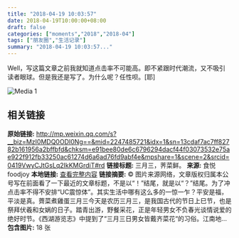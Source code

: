 ```yaml
---
title: "2018-04-19 10:03:57"
date: 2018-04-19T10:00:00+08:00
draft: false
categories: ["moments","2018","2018-04"]
tags: ["朋友圈","生活记录"]
summary: "2018-04-19 10:03:57..."
---
```


Well，写这篇文章之前我就知道点击率不可能高。即不紧跟时代潮流，又不吸引读者眼球。但是我还是写了。为什么呢？任性呗。[耶]

![Media 1](/Moments/photos/2018-04-19/201804191003570.jpg)

## 相关链接

**原始链接:** http://mp.weixin.qq.com/s?__biz=MzI0MDQ0ODI0Ng==&mid=2247485721&idx=1&sn=13cdaf7ac7ff82782b161956a2bffbfd&chksm=e91bee80de6c6796294dacf44f03073532e75ae922f912fb33250ac61274d6a6ad76fd9abf4e&mpshare=1&scene=2&srcid=0419VwyCJtGsLq2IkKMGrdiT#rd
**链接标题:** 三月三，荠菜鲜。
**来源:** 食悦foodjoy
**本地链接:** [查看完整内容](/link_content/2018/04/2018-04-19/link_content/)
**链接摘要:** © 图片来源网络，文章版权归属本公号写在前面看了一下最近的文章标题，不是以“！”结尾，就是以“？”结尾。为了冲点击率不得不安排“UC震惊体”。其实生活中哪有这么多的一惊一乍？平安是福，平淡是真。薺菜煮雞蛋三月三今天是农历三月三，是我国古代的节日上巳节，也是祭拜伏羲和女娲的日子。踏青出游，野餐采花，正是年轻男女不负春光谈情说爱的绝好时节。《西湖游览志》中提到了“三月三日男女皆戴齐菜花“的习俗。江南地...
**包含图片:** 18 张


